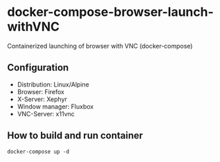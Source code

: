 # docker-compose-browser-launch-withVNC
Containerized launching of browser with VNC (docker-compose)

## Configuration

- Distribution: Linux/Alpine
- Browser: Firefox
- X-Server: Xephyr
- Window manager: Fluxbox
- VNC-Server: x11vnc

## How to build and run container
``
docker-compose up -d
``
